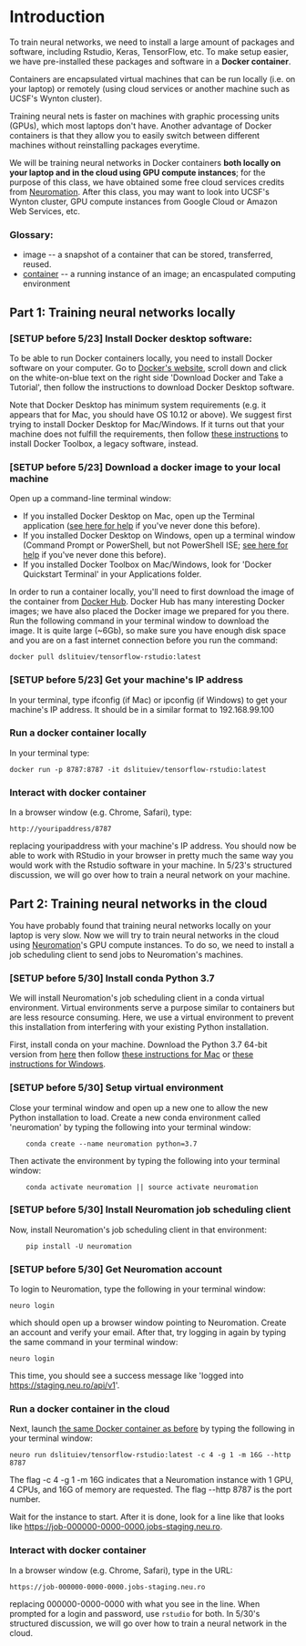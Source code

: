 # Introduction
To train neural networks, we need to install a large amount of packages and software, including Rstudio, Keras, TensorFlow, etc. To make setup easier, we have pre-installed these packages and software in a **Docker container**. 

Containers are encapsulated virtual machines that can be run locally (i.e. on your laptop) or remotely (using cloud services or another machine such as UCSF's Wynton cluster).

Training neural nets is faster on machines with graphic processing units (GPUs), which most laptops don't have. Another advantage of Docker containers is that they allow you to easily switch between different machines without reinstalling packages everytime. 

We will be training neural networks in Docker containers **both locally on your laptop and in the cloud using GPU compute instances**; for the purpose of this class, we have obtained some free cloud services credits from [Neuromation](https://neu.ro). After this class, you may want to look into UCSF's Wynton cluster, GPU compute instances from Google Cloud or Amazon Web Services, etc.

### Glossary: 
- image -- a snapshot of a container that can be stored, transferred, reused. 
- [container](https://en.wikipedia.org/wiki/OS-level_virtualisation) -- a running instance of an image; an encaspulated computing environment

## Part 1: Training neural networks locally
### [SETUP before 5/23] Install Docker desktop software:
To be able to run Docker containers locally, you need to install Docker software on your computer.
Go to [Docker's website](https://www.docker.com/get-started), scroll down and click on the white-on-blue text on the right side 'Download Docker and Take a Tutorial', then follow the instructions to download Docker Desktop software. 

Note that Docker Desktop has minimum system requirements (e.g. it appears that for Mac, you should have OS 10.12 or above). We suggest first trying to install Docker Desktop for Mac/Windows. If it turns out that your machine does not fulfill the requirements, then follow [these instructions](https://docs.docker.com/v17.12/toolbox/overview/) to install Docker Toolbox, a legacy software, instead. 

### [SETUP before 5/23] Download a docker image to your local machine
Open up a command-line terminal window:
- If you installed Docker Desktop on Mac, open up the Terminal application ([see here for help](https://macpaw.com/how-to/use-terminal-on-mac) if you've never done this before).  
- If you installed Docker Desktop on Windows, open up a terminal window (Command Prompt or PowerShell, but not PowerShell ISE; [see here for help](https://www.youtube.com/watch?v=YdDngaoD1WE) if you've never done this before).
- If you installed Docker Toolbox on Mac/Windows, look for 'Docker Quickstart Terminal' in your Applications folder.

In order to run a container locally, you'll need to first download the image of the container from [Docker Hub](https://hub.docker.com/). Docker Hub has many interesting Docker images; we have also placed the Docker image we prepared for you there. Run the following command in your terminal window to download the image. It is quite large (~6Gb), so make sure you have enough disk space and you are on a fast internet connection before you run the command:

    docker pull dslituiev/tensorflow-rstudio:latest

### [SETUP before 5/23] Get your machine's IP address
In your terminal, type ifconfig (if Mac) or ipconfig (if Windows) to get your machine's IP address. It should be in a similar format to 192.168.99.100

### Run a docker container locally
In your terminal type:

    docker run -p 8787:8787 -it dslituiev/tensorflow-rstudio:latest

### Interact with docker container
In a browser window (e.g. Chrome, Safari), type:
    
    http://youripaddress/8787 

replacing youripaddress with your machine's IP address. You should now be able to work with RStudio in your browser in pretty much the same way you would work with the Rstudio software in your machine. In 5/23's structured discussion, we will go over how to train a neural network on your machine.

## Part 2: Training neural networks in the cloud
You have probably found that training neural networks locally on your laptop is very slow. Now we will try to train neural networks in the cloud using [Neuromation](https://neu.ro)'s GPU compute instances. To do so, we need to install a job scheduling client to send jobs to Neuromation's machines. 

### [SETUP before 5/30] Install conda Python 3.7
We will install Neuromation's job scheduling client in a conda virtual environment. Virtual environments serve a purpose similar to containers but are less resource consuming. Here, we use a virtual environment to prevent this installation from interfering with your existing Python installation. 

First, install conda on your machine. Download the Python 3.7 64-bit version from [here](https://docs.conda.io/en/latest/miniconda.html) then follow [these instructions for Mac](https://conda.io/projects/conda/en/latest/user-guide/install/windows.html) or [these instructions for Windows](https://conda.io/projects/conda/en/latest/user-guide/install/windows.html).

### [SETUP before 5/30] Setup virtual environment
Close your terminal window and open up a new one to allow the new Python installation to load. Create a new conda environment called 'neuromation' by typing the following into your terminal window:

        conda create --name neuromation python=3.7
        
Then activate the environment by typing the following into your terminal window:

        conda activate neuromation || source activate neuromation

### [SETUP before 5/30] Install Neuromation job scheduling client 
Now, install Neuromation's job scheduling client in that environment:

        pip install -U neuromation

### [SETUP before 5/30] Get Neuromation account 

To login to Neuromation, type the following in your terminal window:

    neuro login

which should open up a browser window pointing to Neuromation. Create an account and verify your email. After that, try logging in again by typing the same command in your terminal window:

    neuro login
    
This time, you should see a success message like 'logged into https://staging.neu.ro/api/v1'.

### Run a docker container in the cloud
Next, launch [the same Docker container as before](https://cloud.docker.com/repository/docker/dslituiev/tensorflow-rstudio/) by typing the following in your terminal window:

    neuro run dslituiev/tensorflow-rstudio:latest -c 4 -g 1 -m 16G --http 8787 
    
The flag -c 4 -g 1 -m 16G indicates that a Neuromation instance with 1 GPU, 4 CPUs, and 16G of memory are requested. The flag --http 8787 is the port number. 

Wait for the instance to start. After it is done, look for a line like that looks like https://job-000000-0000-0000.jobs-staging.neu.ro.

### Interact with docker container
In a browser window (e.g. Chrome, Safari), type in the URL:
    
    https://job-000000-0000-0000.jobs-staging.neu.ro

replacing 000000-0000-0000 with what you see in the line. When prompted for a login and password, use `rstudio` for both. In 5/30's structured discussion, we will go over how to train a neural network in the cloud.
